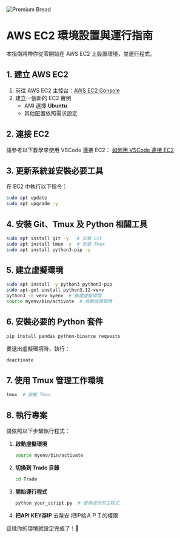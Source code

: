 ![Premium Bread](https://github.com/evan6007/Trade/blob/main/panbanner.png?raw=true)

# AWS EC2 環境設置與運行指南

本指南將帶你從零開始在 AWS EC2 上設置環境，並運行程式。

## 1. 建立 AWS EC2

1. 前往 AWS EC2 主控台：[AWS EC2 Console](https://ap-southeast-2.console.aws.amazon.com/ec2/home?region=ap-southeast-2#Home)
2. 建立一個新的 EC2 實例
   - AMI 選擇 **Ubuntu**
   - 其他配置依照需求設定

## 2. 連接 EC2

請參考以下教學來使用 VSCode 連接 EC2：
[如何用 VSCode 連接 EC2](https://www.youtube.com/watch?v=elkL1OF9fxI)

## 3. 更新系統並安裝必要工具

在 EC2 中執行以下指令：
```sh
sudo apt update
sudo apt upgrade -y
```

## 4. 安裝 Git、Tmux 及 Python 相關工具
```sh
sudo apt install git -y   # 安裝 Git
sudo apt install tmux -y  # 安裝 Tmux
sudo apt install python3-pip -y
```

## 5. 建立虛擬環境

```sh
sudo apt install -y python3 python3-pip
sudo apt-get install python3.12-venv
python3 -m venv myenv  # 創建虛擬環境
source myenv/bin/activate  # 啟動虛擬環境
```

## 6. 安裝必要的 Python 套件

```sh
pip install pandas python-binance requests
```

要退出虛擬環境時，執行：
```sh
deactivate
```

## 7. 使用 Tmux 管理工作環境

```sh
tmux  # 啟動 Tmux
```

## 8. 執行專案

請依照以下步驟執行程式：

1. **啟動虛擬環境**
    ```sh
    source myenv/bin/activate
    ```
2. **切換到 Trade 目錄**
    ```sh
    cd Trade
    ```
3. **開始運行程式**
    ```sh
    python your_script.py  # 替換成你的主程式
    ```
4. **把API KEY存IP**
   去幣安 把IP給ＡＰＩ的權限

這樣你的環境就設定完成了！🚀

